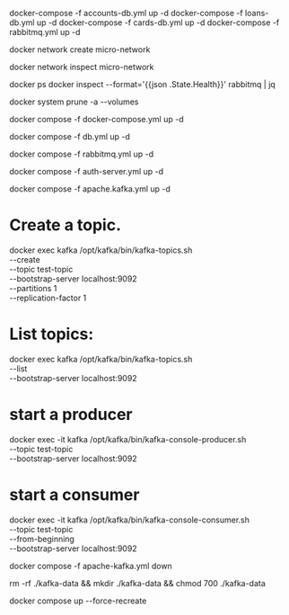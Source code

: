 docker-compose -f accounts-db.yml up -d
docker-compose -f loans-db.yml up -d
docker-compose -f cards-db.yml up -d
docker-compose -f rabbitmq.yml up -d


docker network create micro-network

docker network inspect micro-network

docker ps
docker inspect --format='{{json .State.Health}}' rabbitmq | jq



docker system prune -a --volumes


docker compose -f docker-compose.yml up -d


docker compose -f db.yml up -d

docker compose -f rabbitmq.yml up -d


docker compose -f auth-server.yml up -d

docker compose -f apache.kafka.yml up -d


# Create a topic.

docker exec kafka /opt/kafka/bin/kafka-topics.sh \
  --create \
  --topic test-topic \
  --bootstrap-server localhost:9092 \
  --partitions 1 \
  --replication-factor 1

  # List topics:

  docker exec kafka /opt/kafka/bin/kafka-topics.sh \
  --list \
  --bootstrap-server localhost:9092


  # start a producer

  docker exec -it kafka /opt/kafka/bin/kafka-console-producer.sh \
  --topic test-topic \
  --bootstrap-server localhost:9092


  # start a consumer

  docker exec -it kafka /opt/kafka/bin/kafka-console-consumer.sh \
  --topic test-topic \
  --from-beginning \
  --bootstrap-server localhost:9092



  docker compose -f apache-kafka.yml down


rm -rf ./kafka-data && mkdir ./kafka-data && chmod 700 ./kafka-data


docker compose up --force-recreate